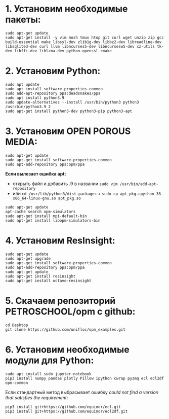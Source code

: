 # 1. Установим необходимые пакеты:
```
sudo apt-get update
sudo apt-get install -y vim mosh tmux htop git curl wget unzip zip gcc build-essential make libssl-dev zlib1g-dev libbz2-dev libreadline-dev libsqlite3-dev curl llvm libncurses5-dev libncursesw5-dev xz-utils tk-dev libffi-dev liblzma-dev python-openssl cmake 
```
# 2. Установим Python:
```
sudo apt update
sudo apt install software-properties-common
sudo add-apt-repository ppa:deadsnakes/ppa
sudo apt install python3.9
sudo update-alternatives --install /usr/bin/python3 python3 /usr/bin/python3.9 2
sudo apt-get install python3-dev python3-pip python3-apt
```
# 3. Установим OPEN POROUS MEDIA:
```
sudo apt-get update
sudo apt-get install software-properties-common
sudo apt-add-repository ppa:opm/ppa
```
**Если вылезает ошибка apt:**

* открыть файл и добавить .9 в названии `sudo vim /usr/bin/add-apt-repository`
* или `cd /usr/lib/python3/dist-packages` + `sudo cp apt_pkg.cpython-38-x86_64-linux-gnu.so apt_pkg.so`
```
sudo apt-get update
apt-cache search opm-simulators
sudo apt-get install mpi-default-bin
sudo apt-get install libopm-simulators-bin
```
# 4. Установим ResInsight:
```
sudo apt-get update
sudo apt-get upgrade
sudo apt-get install software-properties-common
sudo apt-add-repository ppa:opm/ppa
sudo apt-get update
sudo apt-get install resinsight
sudo apt-get install octave-resinsight
```
# 5. Скачаем репозиторий PETROSCHOOL/opm c github:
```
cd Desktop
git clone https://github.com/unifloc/opm_examples.git
```
# 6. Установим необходимые модули для Python:
```
sudo apt install sudo jupyter-notebook
pip3 install numpy pandas plotly Pillow ipython cwrap pyzmq ecl ecl2df opm-common
```
Если стандартный метод выбрасывает ошибку *could not find a version that satisfies the requirement*:
```
pip3 install git+https://github.com/equinor/ecl.git
pip3 install git+https://github.com/equinor/ecl2df.git
```
